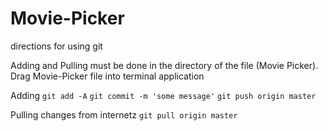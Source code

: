 Movie-Picker
============
directions for using git

Adding and Pulling must be done in the directory of the file (Movie Picker). Drag Movie-Picker file into terminal application

Adding 
`git add -A`
`git commit -m 'some message'`
`git push origin master`

Pulling changes from internetz
`git pull origin master`

